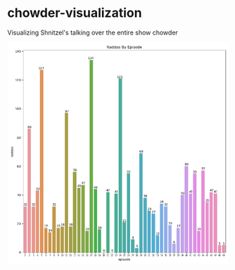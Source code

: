 # chowder-visualization
 Visualizing Shnitzel's talking over the entire show chowder

![episodes](https://raw.githubusercontent.com/a-camarillo/chowder-visualization/master/images/episodes.png)
